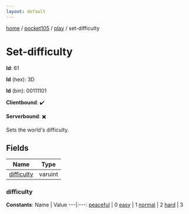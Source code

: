 ```yaml
---
layout: default
---
```


[home](/)  /  [pocket105](/protocol/pocket105)  /  [play](/protocol/pocket105/play)  /  set-difficulty

# Set-difficulty

**Id**: 61

**Id** (hex): 3D

**Id** (bin): 00111101

**Clientbound**: ✔️

**Serverbound**: ✖️

Sets the world's difficulty.

## Fields

Name | Type
---|---
[difficulty](#difficulty) | varuint

### difficulty

**Constants**:
Name | Value
---|:---:
[peaceful](difficulty_peaceful) | 0
[easy](difficulty_easy) | 1
[normal](difficulty_normal) | 2
[hard](difficulty_hard) | 3

